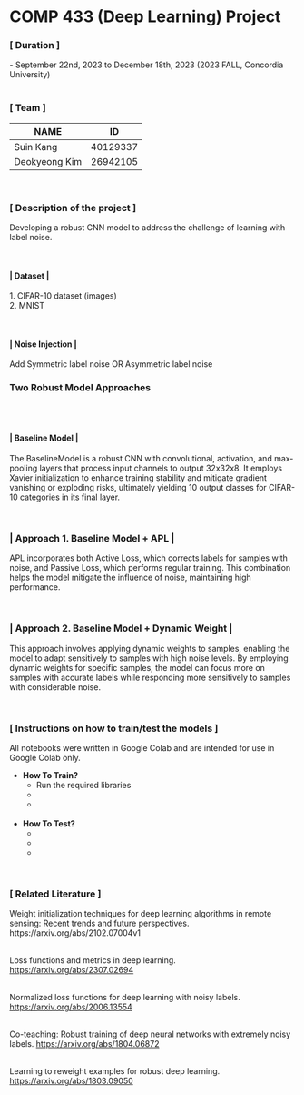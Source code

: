 # COMP 433 (Deep Learning) Project 

<h3>[ Duration ]</h3>
- September 22nd, 2023 to December 18th, 2023 (2023 FALL, Concordia University)

<br>
<br>

<h3>[ Team ]</h3>

| NAME | ID | 
| --- |  --- | 
| Suin Kang | 40129337 | 
| Deokyeong Kim | 26942105 | 

<br>

<h3>[ Description of the project ]</h3>
<p>
Developing a robust CNN model to address the challenge of learning with label noise.
</p>
<br>

<h4> | Dataset | </h4>
<p>
1. CIFAR-10 dataset (images) <br>
2. MNIST
</p>
<br>

<h4>| Noise Injection | </h4>
<p>
Add Symmetric label noise OR Asymmetric label noise
</p>

<h3> Two Robust Model Approaches </h3>
<br>

<br>
<h4>| Baseline Model | </h4>
<p>
The BaselineModel is a robust CNN with convolutional, activation, and max-pooling layers that process input channels to output 32x32x8. It employs Xavier initialization to enhance training stability and mitigate gradient vanishing or exploding risks, ultimately yielding 10 output classes for CIFAR-10 categories in its final layer.  
</p>

<br>

<h3> | Approach 1. Baseline Model + APL | </h3>
<p>
   APL incorporates both Active Loss, which corrects labels for samples with noise, and Passive Loss, which performs regular training. This combination helps the model mitigate the influence of noise, maintaining high performance.
</p>
<br>

<h3> | Approach 2. Baseline Model + Dynamic Weight | </h3>
<p>
  This approach involves applying dynamic weights to samples, enabling the model to adapt sensitively to samples with high noise levels. By employing dynamic weights for specific samples, the model can focus more on samples with accurate labels while responding more sensitively to samples with considerable noise.

</p>
<br>

<h3>[ Instructions on how to train/test the models ]</h3>
  
 <p>All notebooks were written in Google Colab and are intended for use in Google Colab only.</p>

  <ul>
      <li>
          <strong> How To Train? </strong> 
          <ul>
              <li> Run the required libraries </li>
              <li> </li>
              <li> </li>
          </ul>
      </li>
      <br>
      <li>
          <strong> How To Test?</strong>
          <ul>
              <li></li>
              <li></li> 
              <li></li>   
          </ul>
      </li>
  </ul>
  <br>

<h3> [ Related Literature ] </h3>
Weight initialization techniques for deep learning algorithms in remote sensing: Recent trends and future perspectives. <br>
https://arxiv.org/abs/2102.07004v1 <br><br>

Loss functions and metrics in deep learning. <br>
https://arxiv.org/abs/2307.02694 <br><br>

Normalized loss functions for deep learning with noisy labels.
https://arxiv.org/abs/2006.13554 <br> <br>

Co-teaching: Robust training of deep neural networks with extremely noisy labels.
https://arxiv.org/abs/1804.06872 <br> <br>

Learning to reweight examples for robust deep learning. <br>
https://arxiv.org/abs/1803.09050 <br><br>

